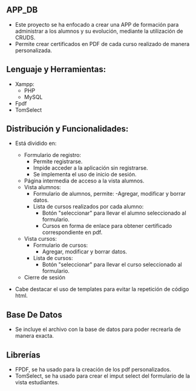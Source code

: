 ## APP_DB

- Este proyecto se ha enfocado a crear una APP de formación para administrar a los alumnos y su evolución, mediante la utilización de CRUDS.
- Permite crear certificados en PDF de cada curso realizado de manera personalizada.

## Lenguaje y Herramientas:

- Xampp:
    - PHP
    - MySQL
- Fpdf
- TomSelect

## Distribución y Funcionalidades:

- Está dividido en: 
    - Formulario de registro: 
        - Permite registrarse.
        - Impide acceder a la aplicación sin registrarse.
        - Se implementa el uso de inicio de sesión. 
    - Página intermedia de acceso a la vista alumnos.
    - Vista alumnos:
        - Formulario de alumnos, permite:
            -Agregar, modificar y borrar datos.
        - Lista de cursos realizados por cada alumno:
            - Botón "seleccionar" para llevar el alumno seleccionado al formulario.
            - Cursos en forma de enlace para obtener certificado correspondiente en pdf.
    - Vista cursos:  
        - Formulario de cursos:
            - Agregar, modificar y borrar datos.
        - Lista de cursos:
            - Botón "seleccionar" para llevar el curso seleccionado al formulario.
    - Cierre de sesión

- Cabe destacar el uso de templates para evitar la repetición de código html.

## Base De Datos

- Se incluye el archivo con la base de datos para poder recrearla de manera exacta.

## Librerías

- FPDF, se ha usado para la creación de los pdf personalizados.
- TomSelect, se ha usado para crear el imput select del formulario de la vista estudiantes.
